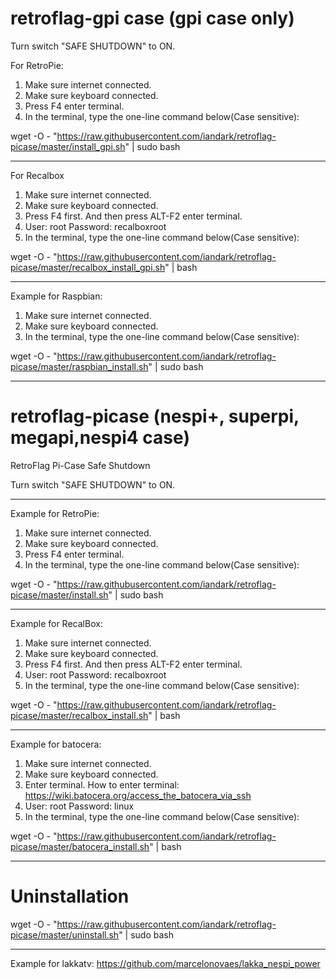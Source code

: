 # retroflag-gpi case (gpi case only)
Turn switch "SAFE SHUTDOWN" to ON.

For RetroPie:

1. Make sure internet connected.
2. Make sure keyboard connected.
3. Press F4 enter terminal.
4. In the terminal, type the one-line command below(Case sensitive):

wget -O - "https://raw.githubusercontent.com/iandark/retroflag-picase/master/install_gpi.sh" | sudo bash

--------------------
For Recalbox
1. Make sure internet connected.
2. Make sure keyboard connected.
3. Press F4 first. And then press ALT-F2 enter terminal.
4. User: root Password: recalboxroot
5. In the terminal, type the one-line command below(Case sensitive):

wget -O - "https://raw.githubusercontent.com/iandark/retroflag-picase/master/recalbox_install_gpi.sh" | bash

--------------------

Example for Raspbian:
1. Make sure internet connected.
2. Make sure keyboard connected.
3. In the terminal, type the one-line command below(Case sensitive):

wget -O - "https://raw.githubusercontent.com/iandark/retroflag-picase/master/raspbian_install.sh" | sudo bash

--------------------

# retroflag-picase (nespi+, superpi, megapi,nespi4 case)
RetroFlag Pi-Case Safe Shutdown

Turn switch "SAFE SHUTDOWN" to ON.

--------------------

Example for RetroPie:
1. Make sure internet connected.
2. Make sure keyboard connected.
3. Press F4 enter terminal.
4. In the terminal, type the one-line command below(Case sensitive):

wget -O - "https://raw.githubusercontent.com/iandark/retroflag-picase/master/install.sh" | sudo bash

--------------------

Example for RecalBox:
1. Make sure internet connected.
2. Make sure keyboard connected.
3. Press F4 first. And then press ALT-F2 enter terminal.
4. User: root Password: recalboxroot
5. In the terminal, type the one-line command below(Case sensitive):

wget -O - "https://raw.githubusercontent.com/iandark/retroflag-picase/master/recalbox_install.sh" | bash

--------------------

Example for batocera:
1. Make sure internet connected.
2. Make sure keyboard connected.
3. Enter terminal. How to enter terminal: https://wiki.batocera.org/access_the_batocera_via_ssh
4. User: root Password: linux
5. In the terminal, type the one-line command below(Case sensitive):

wget -O - "https://raw.githubusercontent.com/iandark/retroflag-picase/master/batocera_install.sh" | bash

--------------------

# Uninstallation

wget -O - "https://raw.githubusercontent.com/iandark/retroflag-picase/master/uninstall.sh" | sudo bash

--------------------

Example for lakkatv:
https://github.com/marcelonovaes/lakka_nespi_power
